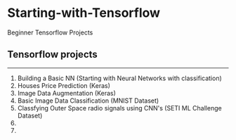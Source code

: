 # Starting-with-Tensorflow
Beginner Tensorflow Projects


## Tensorflow projects 
----
1. Building a Basic NN (Starting with Neural Networks with classification)
2. Houses Price Prediction (Keras)
3. Image Data Augmentation (Keras)
4. Basic Image Data Classification (MNIST Dataset)
5. Classfying Outer Space radio signals using CNN's (SETI ML Challenge Dataset)
6.
7.

